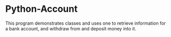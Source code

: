 # Python-Account
This program demonstrates classes and uses one to retrieve information for a bank account, and withdraw from and deposit money into it.
